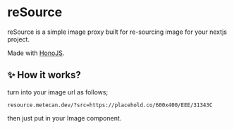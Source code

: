 # reSource

reSource is a simple image proxy built for re-sourcing image for your nextjs project.

Made with [HonoJS](https://hono.dev).

## ✨ How it works?

turn into your image url as follows;

`resource.metecan.dev/?src=https://placehold.co/600x400/EEE/31343C`

then just put in your Image component.
